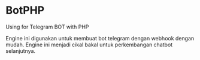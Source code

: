 # BotPHP
Using for Telegram BOT with PHP

Engine ini digunakan untuk membuat bot telegram dengan webhook dengan mudah.
Engine ini menjadi cikal bakal untuk perkembangan chatbot selanjutnya.

